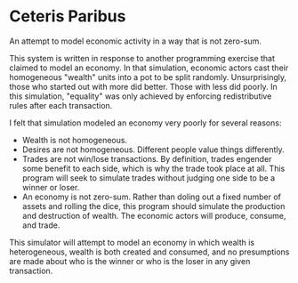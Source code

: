 Ceteris Paribus
===============

An attempt to model economic activity in a way that is not zero-sum.

This system is written in response to another programming exercise that claimed to model an economy. In that simulation, economic actors cast their homogeneous "wealth" units into a pot to be split randomly. Unsurprisingly, those who started out with more did better. Those with less did poorly. In this simulation, "equality" was only achieved by enforcing redistributive rules after each transaction.

I felt that simulation modeled an economy very poorly for several reasons:

* Wealth is not homogeneous.
* Desires are not homogeneous. Different people value things differently.
* Trades are not win/lose transactions. By definition, trades engender some benefit to each side, which is why the trade took place at all. This program will seek to simulate trades without judging one side to be a winner or loser.
* An economy is not zero-sum. Rather than doling out a fixed number of assets and rolling the dice, this program should simulate the production and destruction of wealth. The economic actors will produce, consume, and trade.

This simulator will attempt to model an economy in which wealth is heterogeneous, wealth is both created and consumed, and no presumptions are made about who is the winner or who is the loser in any given transaction.